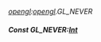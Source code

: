 _[opengl](../../modules/opengl/opengl-module.md):[opengl](../../modules/opengl/opengl-module.md).GL\_NEVER_
##### Const GL\_NEVER:[Int](../../modules/wonkey/wonkey-types-int.md)
